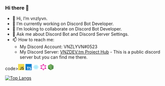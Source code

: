 ### Hi there 👋

- 👋 Hi, I’m vnzlyvn.
- 🔭 I’m currently working on Discord Bot Developer.
- 👯 I’m looking to collaborate on Discord Bot Developer.
- 💬 Ask me about Discord Bot and Discord Server Settings.
- 📫 How to reach me: 
  - My Discord Account: VNZLYVN#0523
  - My Discord Server: [VNZDEV.tm Project Hub](https://discord.gg/KXye7w6J2g) - This is a public discord server but you can find me there.

code><img height="20" src="https://raw.githubusercontent.com/github/explore/80688e429a7d4ef2fca1e82350fe8e3517d3494d/topics/javascript/javascript.png"></code>
<code><img height="20" src="https://raw.githubusercontent.com/github/explore/80688e429a7d4ef2fca1e82350fe8e3517d3494d/topics/typescript/typescript.png"></code>
<code><img height="20" src="https://raw.githubusercontent.com/github/explore/80688e429a7d4ef2fca1e82350fe8e3517d3494d/topics/react/react.png"></code>
<code><img height="20" src="https://raw.githubusercontent.com/github/explore/5c058a388828bb5fde0bcafd4bc867b5bb3f26f3/topics/graphql/graphql.png"></code>
<code><img height="20" src="https://raw.githubusercontent.com/github/explore/80688e429a7d4ef2fca1e82350fe8e3517d3494d/topics/nodejs/nodejs.png"></code>

[![Top Langs](https://github-readme-stats.vercel.app/api/top-langs/?username=1mgr007&layout=compact&theme=radical&count_private=true)](https://github.com/anuraghazra/github-readme-stats)
